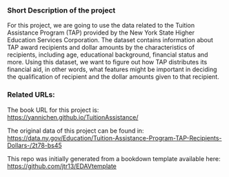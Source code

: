 
### Short Description of the project

For this project, we are going to use the data related to the Tuition Assistance Program (TAP) provided by the New York State Higher Education Services Corporation. The dataset contains information about TAP award recipients and dollar amounts by the characteristics of recipients, including age, educational background, financial status and more. Using this dataset, we want to figure out how TAP distributes its financial aid, in other words, what features might be important in deciding the qualification of recipient and the dollar amounts given to that recipient. 

### Related URLs: 

The book URL for this project is: 
https://yannichen.github.io/TuitionAssistance/

The original data of this project can be found in: 
https://data.ny.gov/Education/Tuition-Assistance-Program-TAP-Recipients-Dollars-/2t78-bs45

This repo was initially generated from a bookdown template available here: 
https://github.com/jtr13/EDAVtemplate





